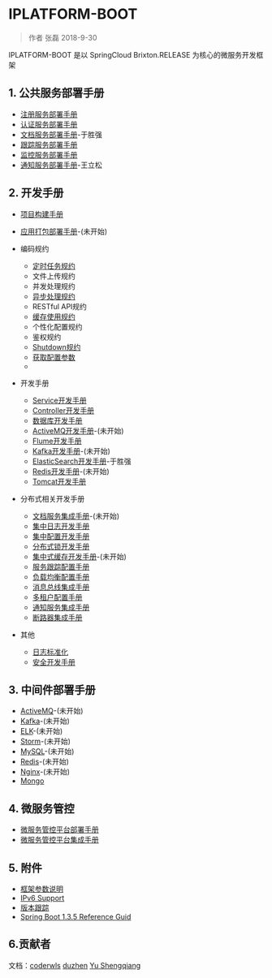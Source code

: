 # IPLATFORM-BOOT

>  作者 张磊 2018-9-30

IPLATFORM-BOOT 是以 SpringCloud Brixton.RELEASE 为核心的微服务开发框架

## 1. 公共服务部署手册

* [注册服务部署手册](iplatform-common/DiscoveryService.md)
* [认证服务部署手册](iplatform-common/AuthService.md)
* [文档服务部署手册](iplatfrom-common/DfssService.md)-于胜强
* [跟踪服务部署手册](iplatform-common/TraceService.md)
* [监控服务部署手册](iplatform-common/AdminService.md)
* [通知服务部署手册](iplatform-common/NotifyService.md)-王立松

## 2. 开发手册

* [项目构建手册](YourFirstProject.md)
* [应用打包部署手册](ProjectBuild.md)-(未开始)
* 编码规约

  * [定时任务规约](developer/coding/Schedule.md)
  * 文件上传规约
  * 并发处理规约
  * [异步处理规约](developer/coding/Async.md)
  * RESTful API规约
  * [缓存使用规约](developer/coding/Cache.md)
  * 个性化配置规约
  * 鉴权规约
  * [Shutdown规约](developer/coding/Shutdown.md)
  * [获取配置参数](developer/coding/Environment.md)
  * 
* 开发手册
  * [Service开发手册](developer/service/README.md)
  * [Controller开发手册](developer/controller/README.md)
  * [数据库开发手册](developer/database/README.md)
  * [ActiveMQ开发手册](developer/activemq/README.md)-(未开始)
  * [Flume开发手册](developer/flume/README.md)
  * [Kafka开发手册](developer/kafka/README.md)-(未开始)
  * [ElasticSearch开发手册](developer/elasticsearch/README.md)-于胜强
  * [Redis开发手册](developer/redis/README.md)-(未开始)
  * [Tomcat开发手册](developer/tomcat/README.md)
* 分布式相关开发手册

  * [文档服务集成手册](/developer/dfss/README.md)-(未开始)
  * [集中日志开发手册](/developer/logger/README.md)
  * [集中配置开发手册](/developer/config/README.md)
  * [分布式锁开发手册](developer/distributedlock/README.md)
  * [集中式缓存开发手册](developer/distributedcache/README.md)-(未开始)
  * [服务跟踪配置手册](developer/trace/README.md)
  * [负载均衡配置手册](developer/loadbalance/README.md)
  * [消息总线集成手册](developer/messagebus/README.md)
  * [多租户配置手册](developer/multitenant/README.md)
  * [通知服务集成手册](developer/notify/README.md)
  * [断路器集成手册](developer/hystrix/README.md)
* 其他

  * [日志标准化](Logs.md)
  * [安全开发手册](Security.md)

## 3. 中间件部署手册

- [ActiveMQ](middleware/ActiveMQ.md)-(未开始)
- [Kafka](middleware/Kafka.md)-(未开始)
- [ELK](middleware/ELK.md)-(未开始)
- [Storm](middleware/Storm.md)-(未开始)
- [MySQL](middleware/MysQL.md)-(未开始)
- [Redis](middleware/Redis.md)-(未开始)
- [Nginx](middleware/Nginx.md)-(未开始)
- [Mongo](middleware/Mongo.md)

## 4. 微服务管控

- [微服务管控平台部署手册](product/triden/README.md)
- [微服务管控平台集成手册](product/triden/Dev.md)

## 5. 附件

* [框架参数说明](Properties.md)
* [IPv6 Support](IPv6.md)
* [版本跟踪](ChangeLog.md)
* [Spring Boot 1.3.5 Reference Guid](https://docs.spring.io/spring-boot/docs/1.3.5.RELEASE/reference/html/)

## 6.贡献者

文档：[coderwls](https://github.com/coderwls) [duzhen](https://github.com/duzhen020623) [Yu Shengqiang](https://github.com/ShefronYudy)